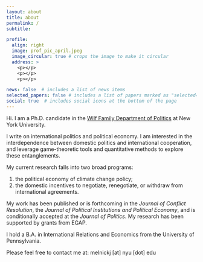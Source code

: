 ```yaml
---
layout: about
title: about
permalink: /
subtitle:

profile:
  align: right
  image: prof_pic_april.jpeg
  image_circular: true # crops the image to make it circular
  address: >
    <p></p>
    <p></p>
    <p></p>

news: false  # includes a list of news items
selected_papers: false # includes a list of papers marked as "selected={true}"
social: true  # includes social icons at the bottom of the page
---
```


Hi. I am a Ph.D. candidate in the [Wilf Family Department of Politics](https://as.nyu.edu/departments/politics.html) at New York University. 

I write on international politics and political economy. I am interested in the interdependence between domestic politics and international cooperation, and leverage game-theoretic tools and quantitative methods to explore these entanglements.  

My current research falls into two broad programs:
1. the political economy of climate change policy;
2. the domestic incentives to negotiate, renegotiate, or withdraw from international agreements.

My work has been published or is forthcoming in the _Journal of Conflict Resolution_, the _Journal of Political Institutions and Political Economy_, and is conditionally accepted at the _Journal of Politics_. My research has been supported by grants from EGAP.

I hold a B.A. in International Relations and Economics from the University of Pennsylvania.

Please feel free to contact me at: melnickj [at] nyu [dot] edu
